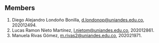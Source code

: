 <!-- GROUP MEMBERS -->
## Members

1. Diego Alejandro Londoño Bonilla, d.londonop@uniandes.edu.co, 202012494.
2. Lucas Ramon Nieto Martínez, l.nietom@uniandes.edu.co, 202012861.
3. Manuela Rivas Gómez, m.rivas2@uniandes.edu.co, 202021971.

